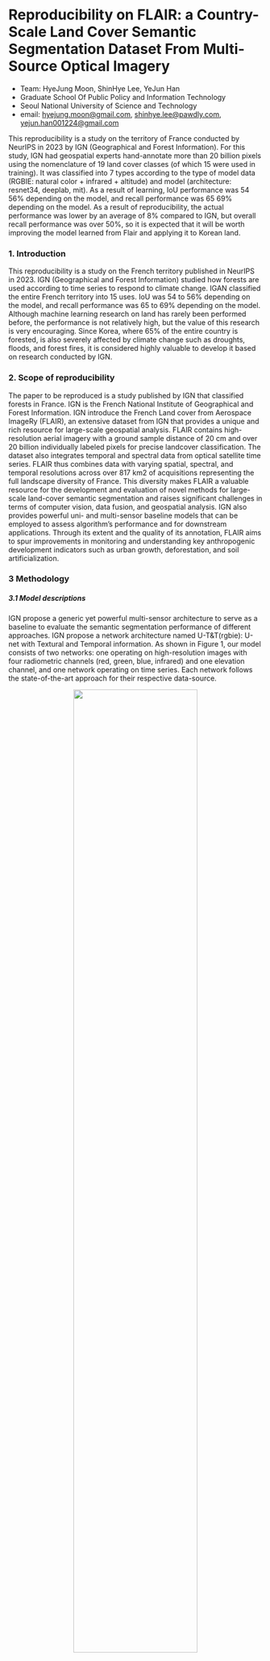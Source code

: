 <div align="left">


# Reproducibility on FLAIR: a Country-Scale Land Cover Semantic Segmentation Dataset From Multi-Source Optical Imagery

- Team: HyeJung Moon, ShinHye Lee, YeJun Han
- Graduate School Of Public Policy and Information Technology
- Seoul National University of Science and Technology
- email: hyejung.moon@gmail.com, shinhye.lee@pawdly.com, yejun.han001224@gmail.com

This reproducibility is a study on the territory of France conducted by NeurIPS in 2023 by IGN (Geographical and Forest Information). For this study, IGN had geospatial experts hand-annotate more than 20 billion pixels using the nomenclature of 19 land cover classes (of which 15 were used in training). It was classified into 7 types according to the type of model data (RGBIE: natural color + infrared + altitude) and model (architecture: resnet34, deeplab, mit). As a result of learning, IoU performance was 54 56% depending on the model, and recall performance was 65 69% depending on the model. As a result of reproducibility, the actual performance was lower by an average of 8% compared to IGN, but overall recall performance was over 50%, so it is expected that it will be worth improving the model learned from Flair and applying it to Korean land.

### 1. Introduction
This reproducibility is a study on the French territory published in NeurIPS in 2023. IGN (Geographical and Forest Information) studied how forests are used according to time series to respond to climate change. IGAN classified the entire French territory into 15 uses. IoU was 54 to 56% depending on the model, and recall performance was 65 to 69% depending on the model. Although machine learning research on land has rarely been performed before, the performance is not relatively high, but the value of this research is very encouraging. Since Korea, where 65% of the entire country is forested, is also severely affected by climate change such as droughts, floods, and forest fires, it is considered highly valuable to develop it based on research conducted by IGN.
<br>

### 2. Scope of reproducibility
The paper to be reproduced is a study published by IGN that classified forests in France. IGN is the French National Institute of Geographical and Forest Information. IGN introduce the French Land cover from Aerospace ImageRy (FLAIR), an extensive dataset from IGN that provides a unique and rich resource for large-scale geospatial analysis. FLAIR contains high-resolution aerial imagery with a ground sample distance of 20 cm and over 20 billion individually labeled pixels for precise landcover classification. The dataset also integrates temporal and spectral data from optical satellite time series. FLAIR thus combines data with varying spatial, spectral, and temporal resolutions across over 817 km2 of acquisitions representing the full landscape diversity of France. This diversity makes FLAIR a valuable resource for the development and evaluation of novel methods for large-scale land-cover semantic segmentation and raises significant challenges in terms of computer vision, data fusion, and geospatial analysis. IGN also provides powerful uni- and multi-sensor baseline models that can be employed to assess algorithm’s performance and for downstream applications. Through its extent and the quality of its annotation, FLAIR aims to spur improvements in monitoring and understanding key anthropogenic development indicators such as urban growth, deforestation, and soil artificialization.

### 3 Methodology
##### 3.1 Model descriptions
IGN propose a generic yet powerful multi-sensor architecture to serve as a baseline to evaluate the semantic segmentation
performance of different approaches. IGN propose a network architecture named U-T&T(rgbie): U-net with Textural
and Temporal information. As shown in Figure 1, our model consists of two networks: one operating on high-resolution
images with four radiometric channels (red, green, blue, infrared) and one elevation channel, and one network operating
on time series. Each network follows the state-of-the-art approach for their respective data-source.
<p align="center">
  <img width="70%" src="images/model.png">
  <br>
  <em>Figure 1. The U-T&T model architecture</em>
</p>

The baseline was implemented with PyTorch Lightning. The code for U-Net branch is taken from the segmentation43 models-PyTorch library, and the U-TAE network is from its official repository. We use the default U-TAE parameters, except for larger widths for the encoder and decoder The network is optimized with stochastic gradient descent, a batch size of 10, and a learning rate of 0.001. IGN set the maximum number of epochs to 200 and used early stopping with 30 epochs. IGN trained the models and released a synthesis of four additional models on Flair’s official site, in addition to the three benchmarked in the paper (U-Net, FPN, and DeepLabV3). Our team will train all seven models recently released by Flair through May 20, 2024, and compare their performance to the original benchmarking. We used phyCham as our implementation environment, and we used two GPUs (NVIDIA GeForce GTX 1660 super) to speed up the execution.
<be>

##### 3.2 Datasets
Our reproducibility introduces the French Land cover from Aerospace ImageRy (FLAIR), an extensive dataset from the French National Institute of Geographical and Forest Information (IGN) that provides a unique and rich resource for large-scale geospatial analysis. The FLAIR dataset consists of 77 762 patches represented in Figure 3. Each patch
includes a high-resolution aerial image of 0.2 m, a yearly satellite image time series with a spatial resolution of 10 m, and pixel-precise elevation and land cover annotations at 0.2 m resolution. As shown in Figure 5, the acquisitions are taken from 916 unique areas distributed across 50 French spatial domains (départements), covering approximately 817 km2. Aerial images were captured under favorable weather conditions between April and November from 2018 to 2021. Each satellite time series corresponds to the entire year of acquisition of the matching aerial image. in Figure 2. 
<p align="center">
  <img width="70%" src="images/flair-1_spatiotemporal.png">
  <br>
  <em>Figure 2. Satellite image of France (left), training and validation data (middle), and timeframe (right)</em>
</p>

Each pixel has been manually annotated by photo-interpretation of the 20 cm resolution aerial imagery, carried out by a team supervised by geography experts from the IGN. During the annotation process, we initially identified 18 classes. We group certain classes due to the rarity of certain classes, such as swimming pool, greenhouse, or snow, or potential ambiguity, as seen with ligneous and mixed vegetation. The resulting 12-class nomenclature leads to more statistically robust evaluation metrics. It consists of 512 x 512 patches with basic 15 as full semantic classes.
<p align="center">
  <img width="70%" src="images/class.png">
  <br>
  <em>Table 1. Prediction results by land-cover class</em>
</p>

Each patch has 5 channels including RVB-Infrared-Elevation. The dataset also integrates temporal and spectral data from optical satellite time series. FLAIR thus combines data with varying spatial, spectral, and temporal resolutions across over 817 km2 of acquisitions representing the full landscape diversity of France in Figure 2. The dataset is comprised of 77,762 patches. Each patch contains (i) a 512 × 512 aerial image at 0.2m resolution with red, green, blue (RGB) and near-infrared (NIR) values, (ii) a pixel-precise digital surface model providing an elevation for each pixel, (iii) semantic labels for each pixel, and (iv) an optical time series of spatial dimension 40 × 40 and 10m per pixel,
centered on the aerial image.
<p align="center">
  <img width="70%" src="images/patch.png">
  <br>
  <em>Figure 3. Patches from FLAIR</em>
</p>


##### 3.3 Procedure and Hyperparameters
The sequences of reproducibility are as follows 
1. Download and place the program source and data source from the Flair official site according to our configuration
2. create a Flair project at pyCharm and install the Flair-recommended version of the package by customizing the environment.
3. install and configure CUDA for GPU use
4. configure a pipeline to use training, inference, and metric calculation using flair-1-config.yaml
5. flair-1-config-detect.yaml configuration settings for inferring pre-trained models at scale.
6. flair-1-config.yaml, flair-1-config-detect.yaml: change hyperparameters* and other setting** for 5 different models, set output directory and filename, and run benchmarking.
* hyperparameters: channels, norm_means, norm_stds, batch size, number of epochs
** setting: model architecture, encoder name, kinds of model, channels, bands, batch size, model name, encoder, norm means, norm stds

※ The distributed pre-trained models differ in their
− dataset for training : FLAIR dataset or the increased version of this dataset FLAIR-INC (x 3.5 patches). Only the
FLAIR dataset is open at the moment.
− input modalities : RGB (natural colours), RGBI (natural colours + infrared), RGBIE (natural colours + infrared +
elevation)
− model architecture : resnet34_unet (U-Net with a Resnet-34 encoder), deeplab, fpn, mit
− target class nomenclature : 15cl (15 land cover classes)

Among the models that classify French forests, the representative model is "rgbie_15cl_resnet34-unet". The "rgbie_15cl_resnet34-unet" model is a specialized classification model for French aerial images from the BD ORTHO® product, designed with specific spatial and radiometric specifications. It is optimized for input images normalized to  8-bit encoding per channel, with elevation information encoded in 8-bit format where each unit represents a 0.2-meter  elevation change. The model was trained using 218,400 patches of 512x512 pixels from the FLAIR-INC dataset, incorporating 75 radiometric domains to ensure robustness against domain shifts due to acquisition time, spatial domains, and radiometric processing. However, it is tailored to BD ORTHO images, and performance may drop when applied to other high-resolution images without transfer learning. Land cover classes include 19 categories, but 4 classes (Mixed, Ligneous, Other, Clear cut) were deactivated during training, so they should not appear in the final output. The model is sensitive to spatial resolution changes and is optimized for 0.2 meters resolution, with no augmentation for scale changes.
 
##### 3.4 Computational requirements
 The specifications of the computer that performed the reproduction are as follows. 
 - CPU: 13th Gen Intel(R) Core(TM) i9-13900 2.00 GHz
 - GPU: NVIDIA GeForce GTX 1660 super
 - Memory: 64GB
 - HDD: SSD - IDE: pyCharm
 - Python library: PyTorch (segmentation models)

<br>

### 4. Results
##### 4.1 Results of original paper vs reproducibility
The evaluation was performed on a TEST set that are independant from the TRAIN and VALIDATION patches. There are four performance evaluation criteria for each model: IoU, Fscore, Precision, and Recall. The results of comparing the research results of IGN and reproducibility for each of the five models are shown in Table 2.
<p align="center">
  <img width="70%" src="images/result.png">
  <br>
  <em>Table 2. IGN study results (left) vs. Reproducibility study results (right)(unit: %)</em>
</p>


Overall, the performance of the models performed by IGN was similar, with an average IoU of 55.07%, an av119 erage Fscore of 67.85%, an average Precision of 69.03%, and an average Recall of 67.92%. In terms of model performance, rgbi_15cl_resnet34-unet had the highest recall at 69.41%, followed by rgb_15cl_resnet34-deeplabv3, rgbie_15cl_resnet34-unet, and rgb_15cl_resnet34-unet, and rgb_15cl_mitb5-unet had the lowest recall at 65.94%. On the other hand, the performance of the models performed by Reproducibility was on average 10% lower than
IGN. The performance of each model was confirmed by recall in the following order: rgbi_15cl_resnet34-unet, rgb_15cl_mitb5-unet, rgbie_15cl_resnet34-unet, rgb_15cl_resnet34unet, rgb_15cl_resnet34-deeplabv3.

##### 4.2 Performance comparison based on best model (IGN and reproducibility)
Table 3 shows the results of running the best performing rgbi_15cl_resnet34-unet model, separated by class, to compare IGN and reproducibility.
<p align="center">
  <img width="70%" src="images/class2.png">
  <br>
  <em>Figure 4. IGN and Reproducibility’s rgbi_15cl_resnet34-unet land classification predictions</em>
</p>

The land was classified into 15 categories: building, pervious surface, impervious surface, bare soil, water, coniferous, deciduous, brushwood, vineyard, herbaceous vegetation, agricultural land, plowed land, swimming pool, snow, and greenhouse. The best prediction performance was for water, where both IGN and Reproducibility performed very well
with average recall of 93.61% and 92.34%, respectively. The biggest performance difference is vineyard, where IGN’s recall is 89.99%, while Reproducibiliy’s recall is 46.26%.

##### 4.3 Comparison between RGBIE and UNET, labeling the actual satellite
Figure 4 shows a comparison between RGBIE and UNET, labeling the actual satellite images and the results predicted by the learning model.
<p align="center">
  <img width="70%" src="images/labels.png">
  <br>
  <em>Table 3. IGN and Reproducibility’s rgbi_15cl_resnet34-unet land classification predictions</em>
</p>
Table 4. Qualitative illustration


##### 4.4 Results beyond original paper
Reproducibility means that 5 models, including 3 models released by NeurIPS as well as 2 models released by Flair, were reproduced. In particular, these five models are being continuously improved until May 30, 2024, so they have high potential for practical use as well as learning.

### 5 Discussion
The FLAIR dataset is limited to metropolitan France. Although France’s territory is quite diverse, featuring oceanic, continental, Mediterranean, and mountainous bioclimatic regions, it does not contain tropical or desert areas. As a national agency, IGN’s focus is limited to France. However, similar efforts by other countries or agencies would increase the diversity of available data and stimulate the design and evaluation of geographically robust methods. Releasing a large-scale, high-resolution land-cover dataset openly could raise potential concerns related to privacy, security, and possible misuse. Indeed, detailed information about private properties could be extracted, possibly aiding illegal activities. However, both aerial and satellite images are already publicly available, and we only provide visual interpretations. Furthermore, high-risk areas such as military facilities and nuclear plants are explicitly excluded from the dataset. This is even more important in the case of South Korea, a country that is currently explicitly at war. However, applying such a model to South Korea, which has seen a surge in forest fires and floods due to the effects of climate change, could help prevent and respond to natural disasters faster, especially since France is located at the same latitude as South Korea, and the four seasons change at the same time. An unusual aspect of IGN’s study is that it categorized France’s specialty as vineyards.

##### 5.1 What was easyIGN provides a toy set of pre-trained models, real-world Flair data, and training data on their official website, which has been continuously updated until recently (May 2024). Therefore, we were able to perform and test reproducibility using the toy set relatively quickly.
##### 5.2 What was difficult
List part of the reproduction study that took more time than you anticipated or you felt was difficult. Be careful to put your discussion in context. For example, don’t say "the maths was difficult to follow", say "The math requires advanced knowledge of calculus to follow".

##### 5.3 Future Task
The data was 85 GB in size, and it took a long time to download and was frequently interrupted. I had to change the parameters and model and result file paths for each model, but it wasn’t explained, so it was difficult to verify it manually. Also, it was difficult to modify the model name, architecture, encoder, batch size, etc. in the program every time I changed the model. Finally, the paper published by NeurIPS analyzed only three models, but there are seven models available on the Flair website, and two of them are not executed with open source, which was very disappointing.

### References
Garioud, A., Gonthier, N., Landrieu, L., De Wit, A., Valette, M., Poupée, M., & Giordano, S. (2024). FLAIR: aCountry-Scale Land Cover Semantic Segmentation Dataset From Multi-Source Optical Imagery. Advances in NeuralInformation Processing Systems, 36.

```bibtex
@article{garioud2022flair1,
  doi = {10.13140/RG.2.2.30183.73128/1},
  url = {https://arxiv.org/pdf/2211.12979.pdf},
  author = {Garioud, Anatol and Peillet, Stéphane and Bookjans, Eva and Giordano, Sébastien and Wattrelos, Boris},
  title = {FLAIR #1: semantic segmentation and domain adaptation dataset},
  publisher = {arXiv},
  year = {2022}
}
```

